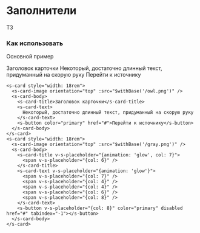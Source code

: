 # Заполнители

ТЗ

### Как использовать
Основной пример
<div class="d-flex justify-content-around">
<s-card style="width: 18rem">
  <s-card-image orientation="top" :src="$withBase('/owl.png')" />
  <s-card-body>
    <s-card-title>Заголовок карточки</s-card-title>
    <s-card-text>
      Некоторый, достаточно длинный текст, придуманный на скорую руку
    </s-card-text>
    <s-button color="primary" href="#">Перейти к источнику</s-button>
  </s-card-body>
</s-card>
<s-card style="width: 18rem">
  <s-card-image orientation="top" :src="$withBase('/gray.png')" />  
  <s-card-body>
    <s-card-title v-s-placeholder="{animation: 'glow', col: 7}">
      <span v-s-placeholder="{col: 6}" />
    </s-card-title>
    <s-card-text v-s-placeholder="{animation: 'glow'}">
      <span v-s-placeholder="{col: 7}" />
      <span v-s-placeholder="{col: 4}" />
      <span v-s-placeholder="{col: 4}" />
      <span v-s-placeholder="{col: 6}" />
      <span v-s-placeholder="{col: 8}" />
    </s-card-text>
    <s-button v-s-placeholder="{col: 8}" color="primary" disabled href="#" tabindex="-1"></s-button>
  </s-card-body>
</s-card>
</div>

``` vue
<s-card style="width: 18rem">
  <s-card-image orientation="top" :src="$withBase('/owl.png')" />
  <s-card-body>
    <s-card-title>Заголовок карточки</s-card-title>
    <s-card-text>
      Некоторый, достаточно длинный текст, придуманный на скорую руку
    </s-card-text>
    <s-button color="primary" href="#">Перейти к источнику</s-button>
  </s-card-body>
</s-card>
<s-card style="width: 18rem">
  <s-card-image orientation="top" :src="$withBase('/gray.png')" />  
  <s-card-body>
    <s-card-title v-s-placeholder="{animation: 'glow', col: 7}">
      <span v-s-placeholder="{col: 6}" />
    </s-card-title>
    <s-card-text v-s-placeholder="{animation: 'glow'}">
      <span v-s-placeholder="{col: 7}" />
      <span v-s-placeholder="{col: 4}" />
      <span v-s-placeholder="{col: 4}" />
      <span v-s-placeholder="{col: 6}" />
      <span v-s-placeholder="{col: 8}" />
    </s-card-text>
    <s-button v-s-placeholder="{col: 8}" color="primary" disabled href="#" tabindex="-1"></s-button>
  </s-card-body>
</s-card>
```